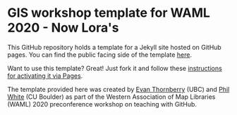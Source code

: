 # GIS workshop template for WAML 2020 - Now Lora's


This GitHub repository holds a template for a Jekyll site hosted on GitHub pages. You can find the public facing side of the template [here](https://lennertz.github.io/gis-workshop-waml-template/).

Want to use this template? Great! Just fork it and follow these [instructions for activating it via Pages](https://lennertz.github.io/gis-workshop-waml-template/content/handson/fork-repo.html).

The template provided here was created by [Evan Thornberry](https://github.com/ect123) (UBC) and [Phil White](https://github.com/outpw) (CU Boulder) as part of the Western Association of Map Libraries (WAML) 2020 preconference workshop on teaching with GitHub.
